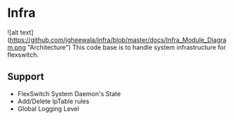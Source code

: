 # Infra
![alt text] (https://github.com/jgheewala/infra/blob/master/docs/Infra_Module_Diagram.png "Architecture")
This code base is to handle system infrastructure for flexswitch.

## Support
 - FlexSwitch System Daemon's State
 - Add/Delete IpTable rules
 - Global Logging Level
